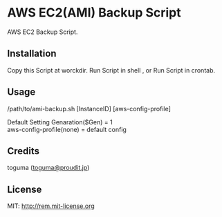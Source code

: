 # AWS EC2(AMI) Backup Script 
AWS EC2 Backup Script.
  
## Installation
  
Copy this Script at worckdir.
Run Script in shell , or Run Script in crontab.
  
## Usage
  
/path/to/ami-backup.sh [InstanceID] [aws-config-profile] 
  
 Default Setting 
 Genaration($Gen) = 1  
 aws-config-profile(none) = default config 
  
## Credits
  
toguma (toguma@proudit.jp)
  
## License
  
MIT: http://rem.mit-license.org

